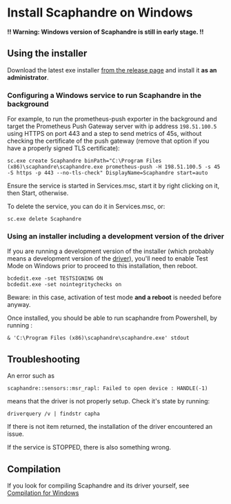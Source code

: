 # Install Scaphandre on Windows

**!! Warning: Windows version of Scaphandre is still in early stage. !!**

## Using the installer

Download the latest exe installer [from the release page](https://github.com/hubblo-org/scaphandre/releases) and install it **as an administrator**.

### Configuring a Windows service to run Scaphandre in the background

For example, to run the prometheus-push exporter in the background and target the Prometheus Push Gateway server with ip address `198.51.100.5` using HTTPS on port 443 and a step to send metrics of 45s, without checking the certificate of the push gateway (remove that option if you have a properly signed TLS certificate):

<!-- mdbook-xgettext:skip -->
```
sc.exe create Scaphandre binPath="C:\Program Files (x86)\scaphandre\scaphandre.exe prometheus-push -H 198.51.100.5 -s 45 -S https -p 443 --no-tls-check" DisplayName=Scaphandre start=auto
```

Ensure the service is started in Services.msc, start it by right clicking on it, then Start, otherwise.

To delete the service, you can do it in Services.msc, or: 

<!-- mdbook-xgettext:skip -->
```
sc.exe delete Scaphandre
```

### Using an installer including a development version of the driver

If you are running a development version of the installer (which probably means a development version of the [driver](https://github.com/hubblo-org/windows-rapl-driver/)), you'll need to enable Test Mode on Windows prior to proceed to this installation, then reboot.

<!-- mdbook-xgettext:skip -->
```
bcdedit.exe -set TESTSIGNING ON
bcdedit.exe -set nointegritychecks on
```

Beware: in this case, activation of test mode **and a reboot** is needed before anyway.

Once installed, you should be able to run scaphandre from Powershell, by running :

<!-- mdbook-xgettext:skip -->
```
& 'C:\Program Files (x86)\scaphandre\scaphandre.exe' stdout
```

## Troubleshooting

An error such as

<!-- mdbook-xgettext:skip -->
```
scaphandre::sensors::msr_rapl: Failed to open device : HANDLE(-1)
```

means that the driver is not properly setup. Check it's state by running:

<!-- mdbook-xgettext:skip -->
```
driverquery /v | findstr capha
```

If there is not item returned, the installation of the driver encountered an issue.

If the service is STOPPED, there is also something wrong.

## Compilation

If you look for compiling Scaphandre and its driver yourself, see [Compilation for Windows](compilation-windows.md)
